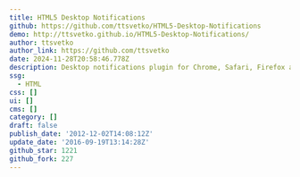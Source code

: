 ```yaml
---
title: HTML5 Desktop Notifications
github: https://github.com/ttsvetko/HTML5-Desktop-Notifications
demo: http://ttsvetko.github.io/HTML5-Desktop-Notifications/
author: ttsvetko
author_link: https://github.com/ttsvetko
date: 2024-11-28T20:58:46.778Z
description: Desktop notifications plugin for Chrome, Safari, Firefox and IE9+
ssg:
  - HTML
css: []
ui: []
cms: []
category: []
draft: false
publish_date: '2012-12-02T14:08:12Z'
update_date: '2016-09-19T13:14:28Z'
github_star: 1221
github_fork: 227
---
```


